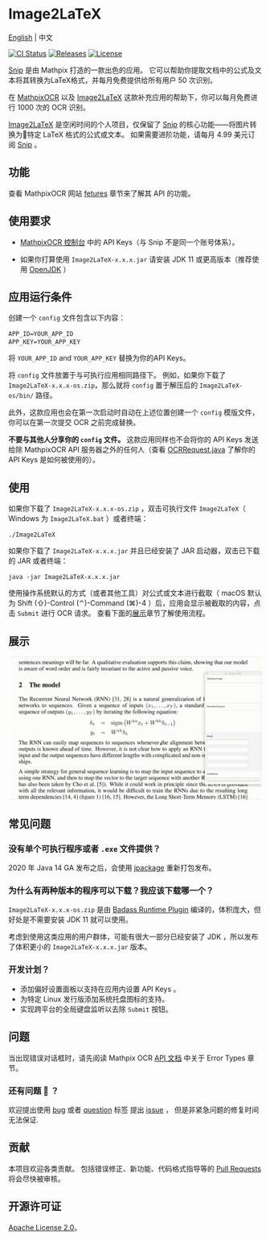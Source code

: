 # Image2LaTeX

[English](./README.md) | 中文

[![CI Status](https://github.com/blaisewang/img2latex-mathpix/workflows/CI/badge.svg)](https://github.com/blaisewang/img2latex-mathpix/actions)
[![Releases](https://img.shields.io/github/v/release/blaisewang/img2latex-mathpix?include_prereleases)](https://github.com/blaisewang/img2latex-mathpix/releases)
[![License](https://img.shields.io/github/license/blaisewang/img2latex-mathpix)](https://github.com/blaisewang/img2latex-mathpix/blob/master/LICENSE)

[Snip](https://mathpix.com/) 是由 Mathpix 打造的一款出色的应用。
它可以帮助你提取文档中的公式及文本将其转换为LaTeX格式，并每月免费提供给所有用户 50 次识别。

在 [MathpixOCR](https://mathpix.com/ocr/) 以及 [Image2LaTeX](https://github.com/blaisewang/img2latex-mathpix/) 这款补充应用的帮助下，你可以每月免费进行 1000 次的 OCR 识别。

[Image2LaTeX](https://github.com/blaisewang/img2latex-mathpix/) 是空闲时间的个人项目，仅保留了 [Snip](https://mathpix.com/) 的核心功能——将图片转换为特定 LaTeX 格式的公式或文本。
如果需要进阶功能，请每月 4.99 美元订阅 [Snip](https://mathpix.com/) 。

## 功能

查看 MathpixOCR 网站 [fetures](https://mathpix.com/ocr#features) 章节来了解其 API 的功能。

## 使用要求

- [MathpixOCR 控制台](https://dashboard.mathpix.com/) 中的 API Keys（与 Snip 不是同一个账号体系）。

- 如果你打算使用 `Image2LaTeX-x.x.x.jar` 请安装 JDK 11 或更高版本（推荐使用 [OpenJDK](https://openjdk.java.net/) ）

## 应用运行条件

创建一个 `config` 文件包含以下内容：

```
APP_ID=YOUR_APP_ID
APP_KEY=YOUR_APP_KEY
```

将 `YOUR_APP_ID` and `YOUR_APP_KEY` 替换为你的API Keys。

将 `config` 文件放置于与可执行应用相同路径下。
例如，如果你下载了 `Image2LaTeX-x.x.x-os.zip`，那么就将 `config` 置于解压后的 `Image2LaTeX-os/bin/` 路径。

此外，这款应用也会在第一次启动时自动在上述位置创建一个 `config` 模版文件，你可以在第一次提交 OCR 之前完成替换。

**不要与其他人分享你的 `config` 文件。**
这款应用同样也不会将你的 API Keys 发送给除 MathpixOCR API 服务器之外的任何人（查看 [OCRRequest.java](https://github.com/blaisewang/img2latex-mathpix/blob/master/src/main/java/OCRRequest.java) 了解你的 API Keys 是如何被使用的）。

## 使用

如果你下载了 `Image2LaTeX-x.x.x-os.zip` ，双击可执行文件 `Image2LaTeX`（ Windows 为 `Image2LaTeX.bat` ）或者终端：

```
./Image2LaTeX
```

如果你下载了 `Image2LaTeX-x.x.x.jar` 并且已经安装了 JAR 启动器，双击已下载的 JAR 或者终端：

```
java -jar Image2LaTeX-x.x.x.jar
```

使用操作系统默认的方式（或者其他工具）对公式或文本进行截取（ macOS 默认为 Shift (⇧)-Control (⌃)-Command (⌘)-4 ）后，应用会显示被截取的内容，点击 `Submit` 进行 OCR 请求。
查看下面的[展示](#展示)章节了解使用流程。

## 展示

![demo](demo/demo.gif)

## 常见问题

### 没有单个可执行程序或者 `.exe` 文件提供？

2020 年 Java 14 GA 发布之后，会使用 [jpackage](https://jdk.java.net/jpackage/) 重新打包发布。

### 为什么有两种版本的程序可以下载？我应该下载哪一个？

`Image2LaTeX-x.x.x-os.zip` 是由 [Badass Runtime Plugin](https://badass-runtime-plugin.beryx.org/releases/latest/) 编译的，体积庞大，但好处是不需要安装 JDK 11 就可以使用。

考虑到使用这类应用的用户群体，可能有很大一部分已经安装了 JDK ，所以发布了体积更小的 `Image2LaTeX-x.x.x.jar` 版本。

### 开发计划？

- 添加偏好设置面板以支持在应用内设置 API Keys 。
- 为特定 Linux 发行版添加系统托盘图标的支持。
- 实现跨平台的全局键盘监听以去除 `Submit` 按钮。

## 问题

当出现错误对话框时，请先阅读 Mathpix OCR [API 文档](https://docs.mathpix.com/#error-id-types) 中关于 Error Types 章节。

### 还有问题 :thinking: ？

欢迎提出使用 [bug](https://github.com/blaisewang/img2latex-mathpix/labels/bug) 或者 [question](https://github.com/blaisewang/img2latex-mathpix/labels/question) 标签 提出 [issue](https://github.com/blaisewang/img2latex-mathpix/issues) ， 但是非紧急问题的修复时间无法保证.

## 贡献

本项目欢迎各类贡献。
包括错误修正、新功能、代码格式指导等的 [Pull Requests](https://github.com/blaisewang/img2latex-mathpix/pulls) 将会尽快被审核。

## 开源许可证

[Apache License 2.0](https://github.com/blaisewang/img2latex-mathpix/blob/master/LICENSE)。
